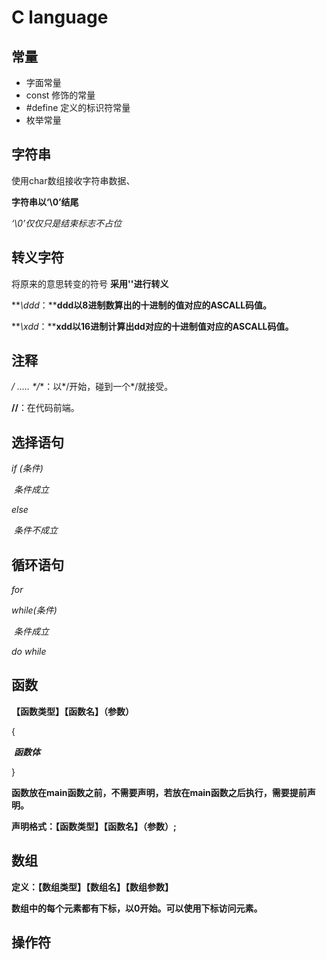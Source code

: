 # C language #
## **常量** ##
- 字面常量
- const 修饰的常量
- #define 定义的标识符常量
- 枚举常量
## 字符串 ##
使用char数组接收字符串数据、

**字符串以‘\0’结尾**

*‘\0’仅仅只是结束标志不占位*

## 转义字符 ##
将原来的意思转变的符号
**采用'\'进行转义**

***\ddd*：****ddd以8进制数算出的十进制的值对应的ASCALL码值。**

***\xdd*：****xdd以16进制计算出dd对应的十进制值对应的ASCALL码值。**

## 注释

**/* ..... */**：以*/开始，碰到一个*/就接受。

**//**：在代码前端。

## 选择语句

*if (条件)* 

​	*条件成立*

*else* 

​	*条件不成立*

## 循环语句

*for*

*while(条件)*

​	*条件成立*

*do while*

## 函数

**【函数类型】【函数名】（参数）**

{	

​	***函数体***

}

**函数放在main函数之前，不需要声明，若放在main函数之后执行，需要提前声明。**

**声明格式：【函数类型】【函数名】（参数）;**

## 数组

**定义：【数组类型】【数组名】【数组参数】**

**数组中的每个元素都有下标，以0开始。可以使用下标访问元素。**

## 操作符

